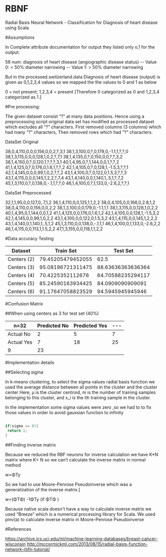 # RBNF
Radial Basis Neural Network - Classification  for  Diagnosis of heart disease using Scala




#Assumptions

In Complete attribute documentation for output they listed only o,1 for the output:

58 num: diagnosis of heart disease (angiographic disease status) 
-- Value 0: < 50% diameter narrowing 
-- Value 1: > 50% diameter narrowing 

But in the processed.switzerland.data Diagnosis of heart disease (output) is given as 0,1,2,3,4   values so we mapped the the values to 0 and 1 as below
											
0 = not present; 1,2,3,4 = present 	[Therefore 0 categorized as 0 and 1,2,3,4 categorized as 1.]

#Pre processing:

The given dataset consist “?” at many data positions. Hence using a preprocessing script original data set has modified as processed dataset which excludes all “?” characters.
First removed columns (3 columns) which had many “?” characters, Then removed rows which had “?” characters.

DataSet Original


38,0,4,110,0,0,0,156,0,0,2,?,3,1
38,1,3,100,0,?,0,179,0,-1.1,1,?,?,0
38,1,3,115,0,0,0,128,1,0,2,?,7,1
38,1,4,135,0,?,0,150,0,0,?,?,3,2
38,1,4,150,0,?,0,120,1,?,?,?,3,1
40,1,4,95,0,?,1,144,0,0,1,?,?,2
41,1,4,125,0,?,0,176,0,1.6,1,?,?,2
42,1,4,105,0,?,0,128,1,-1.5,3,?,?,1
42,1,4,145,0,0,0,99,1,0,2,?,?,2
43,1,4,100,0,?,0,122,0,1.5,3,?,?,3
43,1,4,115,0,0,0,145,1,2,2,?,7,4
43,1,4,140,0,0,1,140,1,.5,1,?,7,2
45,1,3,110,0,?,0,138,0,-.1,1,?,?,0
46,1,4,100,0,?,1,133,0,-2.6,2,?,?,1

DataSet Preprocessed

32,1,1,95,0,0,127,0,.7,1,2
36,1,4,110,0,0,125,1,1,2,2
38,0,4,105,0,0,166,0,2.8,1,2
38,0,4,110,0,0,156,0,0,2,2
38,1,3,100,0,0,179,0,-1.1,1,1
38,1,3,115,0,0,128,1,0,2,2
40,1,4,95,0,1,144,0,0,1,2
41,1,4,125,0,0,176,0,1.6,1,2
42,1,4,105,0,0,128,1,-1.5,3,2
42,1,4,145,0,0,99,1,0,2,2
43,1,4,100,0,0,122,0,1.5,3,2
43,1,4,115,0,0,145,1,2,2,2
43,1,4,140,0,1,140,1,.5,1,2
45,1,3,110,0,0,138,0,-.1,1,1
46,1,4,100,0,1,133,0,-2.6,2,2
46,1,4,115,0,0,113,1,1.5,2,2
47,1,3,155,0,0,118,1,1,2,2



#Data accuracy Testing
					


Dataset|Train Set|Test Set
---|---|---
Centers (2)|79.45205479452055|62.5
Centers (3)|95.08196721311475|88.63636363636364
Centers (4)|70.4225352112676|64.70588235294117
Centers (5)|85.24590163934425|84.0909090909091
Centers (6)|91.17647058823529|94.5945945945946


#Confusion Matrix

##When using centers as 3 for test set (40%)	
  
n=32|Predicted No|Predicted Yes|---
---|---|---|---
Actual No|2|5|7
Actual Yes|7|18|25
 |9|23|


#Implementation details	


##Selecting sigma	

In k-means clustering,  to select the sigma values radial basis function we used the average distance between all points in the cluster and the cluster center
Here, μ is the cluster centroid, m is the number of training samples belonging to this cluster, and x_i is the ith training sample in the cluster.



	
In the implementation some sigma values were zero ,so we had to  to fix those values in order to avoid gaussian function to infinity

```java

if(sigma == 0){
 return 1;
}
```









##Finding inverse matrix

Because we reduced the RBF neurons for inverse calculation we have  K*N matrix where   K< N	so we can’t calculate the inverse matrix in normal method 
 
w=ΦTy	

So we had to use   Moore-Penrose Pseudoinverse  which was a generalization of the inverse matrix.[    		
						
w=(ΦTΦ) -1ΦTy   (if ΦTΦ   )

Because native scala doesn't have a way to calculate inverse matrix we used “Breeze” which is a numerical processing library for Scala. We used pinv(a) to calculate inverse matrix in Moore-Penrose Pseudoinverse 
					
				
			
		







#References

https://archive.ics.uci.edu/ml/machine-learning-databases/breast-cancer-wisconsin
http://mccormickml.com/2013/08/15/radial-basis-function-network-rbfn-tutorial/
